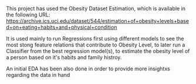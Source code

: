 This project has used the Obesity Dataset Estimation, which is available in the following URL:
https://archive.ics.uci.edu/dataset/544/estimation+of+obesity+levels+based+on+eating+habits+and+physical+condition

It is used mainly to run Regressions first using different models to see the most stong feature relations that contribute to Obesity Level, to later run a Classifier from the best regression model(s), to estimate the obesity level of a person based on it's habits and family histroy.

An initial EDA has been also done in order to provide more insightxs regarding the data in hand
